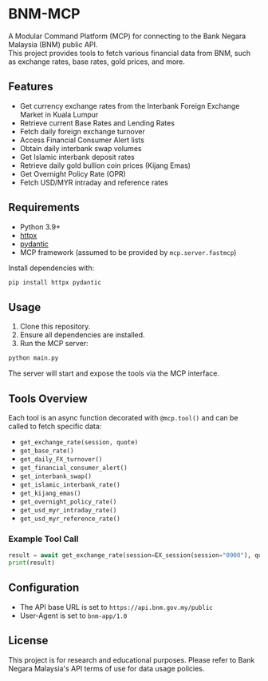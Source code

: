 # BNM-MCP

A Modular Command Platform (MCP) for connecting to the Bank Negara Malaysia (BNM) public API.  
This project provides tools to fetch various financial data from BNM, such as exchange rates, base rates, gold prices, and more.

## Features

- Get currency exchange rates from the Interbank Foreign Exchange Market in Kuala Lumpur
- Retrieve current Base Rates and Lending Rates
- Fetch daily foreign exchange turnover
- Access Financial Consumer Alert lists
- Obtain daily interbank swap volumes
- Get Islamic interbank deposit rates
- Retrieve daily gold bullion coin prices (Kijang Emas)
- Get Overnight Policy Rate (OPR)
- Fetch USD/MYR intraday and reference rates

## Requirements

- Python 3.9+
- [httpx](https://www.python-httpx.org/)
- [pydantic](https://docs.pydantic.dev/)
- MCP framework (assumed to be provided by `mcp.server.fastmcp`)

Install dependencies with:

```sh
pip install httpx pydantic
```

## Usage

1. Clone this repository.
2. Ensure all dependencies are installed.
3. Run the MCP server:

```sh
python main.py
```

The server will start and expose the tools via the MCP interface.

## Tools Overview

Each tool is an async function decorated with `@mcp.tool()` and can be called to fetch specific data:

- `get_exchange_rate(session, quote)`
- `get_base_rate()`
- `get_daily_FX_turnover()`
- `get_financial_consumer_alert()`
- `get_interbank_swap()`
- `get_islamic_interbank_rate()`
- `get_kijang_emas()`
- `get_overnight_policy_rate()`
- `get_usd_myr_intraday_rate()`
- `get_usd_myr_reference_rate()`

### Example Tool Call

```python
result = await get_exchange_rate(session=EX_session(session="0900"), quote=Base_currency(quote="fx"))
print(result)
```

## Configuration

- The API base URL is set to `https://api.bnm.gov.my/public`
- User-Agent is set to `bnm-app/1.0`

## License

This project is for research and educational purposes. Please refer to Bank Negara Malaysia's API terms of use for data usage policies.